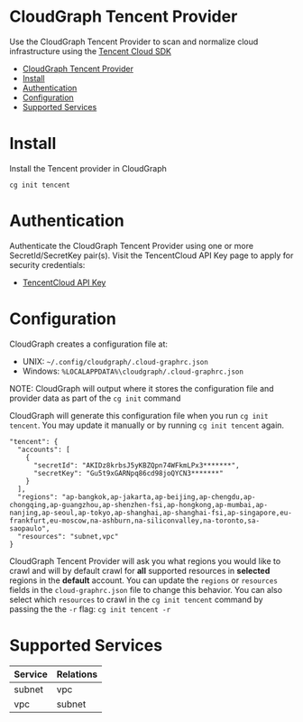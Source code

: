 # CloudGraph Tencent Provider

Use the CloudGraph Tencent Provider to scan and normalize cloud infrastructure using the [Tencent Cloud SDK](https://intl.cloud.tencent.com/document/product/583/19694)

<!-- toc -->

- [CloudGraph Tencent Provider](#cloudgraph-tencent-provider)
- [Install](#install)
- [Authentication](#authentication)
- [Configuration](#configuration)
- [Supported Services](#supported-services)
<!-- tocstop -->

# Install

Install the Tencent provider in CloudGraph

```
cg init tencent
```

# Authentication

Authenticate the CloudGraph Tencent Provider using one or more SecretId/SecretKey pair(s). Visit the TencentCloud API Key page to apply for
security credentials:

- [TencentCloud API Key](https://console.cloud.tencent.com/capi)

# Configuration

CloudGraph creates a configuration file at:

- UNIX: `~/.config/cloudgraph/.cloud-graphrc.json`
- Windows: `%LOCALAPPDATA%\cloudgraph/.cloud-graphrc.json`

NOTE: CloudGraph will output where it stores the configuration file and provider data as part of the `cg init` command

CloudGraph will generate this configuration file when you run `cg init tencent`. You may update it manually or by running `cg init tencent` again.

```
"tencent": {
  "accounts": [
    {
      "secretId": "AKIDz8krbsJ5yKBZQpn74WFkmLPx3*******",
      "secretKey": "Gu5t9xGARNpq86cd98joQYCN3*******"
    }
  ],
  "regions": "ap-bangkok,ap-jakarta,ap-beijing,ap-chengdu,ap-chongqing,ap-guangzhou,ap-shenzhen-fsi,ap-hongkong,ap-mumbai,ap-nanjing,ap-seoul,ap-tokyo,ap-shanghai,ap-shanghai-fsi,ap-singapore,eu-frankfurt,eu-moscow,na-ashburn,na-siliconvalley,na-toronto,sa-saopaulo",
  "resources": "subnet,vpc"
}
```

CloudGraph Tencent Provider will ask you what regions you would like to crawl and will by default crawl for **all** supported resources in **selected** regions in the **default** account. You can update the `regions` or `resources` fields in the `cloud-graphrc.json` file to change this behavior. You can also select which `resources` to crawl in the `cg init tencent` command by passing the the `-r` flag: `cg init tencent -r`

# Supported Services

| Service | Relations |
| ------------------- | ------------------- |
| subnet | vpc |
| vpc | subnet |